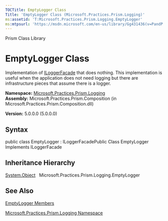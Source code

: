 ```yaml
---
TOCTitle: EmptyLogger Class
Title: 'EmptyLogger Class (Microsoft.Practices.Prism.Logging)'
ms:assetid: 'T:Microsoft.Practices.Prism.Logging.EmptyLogger'
ms:mtpsurl: 'https://msdn.microsoft.com/en-us/library/Gg431436(v=PandP.50)'
---
```


Prism Class Library

EmptyLogger Class
=================

Implementation of [ILoggerFacade](https://msdn.microsoft.com/t:microsoft.practices.prism.logging.iloggerfacade) that does nothing. This implementation is useful when the application does not need logging but there are infrastructure pieces that assume there is a logger.

**Namespace:** [Microsoft.Practices.Prism.Logging](https://msdn.microsoft.com/n:microsoft.practices.prism.logging)
**Assembly:** Microsoft.Practices.Prism.Composition (in Microsoft.Practices.Prism.Composition.dll)

**Version:** 5.0.0.0 (5.0.0.0)

## Syntax


public class EmptyLogger : ILoggerFacadePublic Class EmptyLogger Implements ILoggerFacade

Inheritance Hierarchy
---------------------

<span id="familyToggle"></span>[System.Object](http://msdn.microsoft.com/en-us/library/e5kfa45b)
  Microsoft.Practices.Prism.Logging.EmptyLogger

See Also
--------


[EmptyLogger Members](https://msdn.microsoft.com/allmembers.t:microsoft.practices.prism.logging.emptylogger)

[Microsoft.Practices.Prism.Logging Namespace](https://msdn.microsoft.com/n:microsoft.practices.prism.logging)
